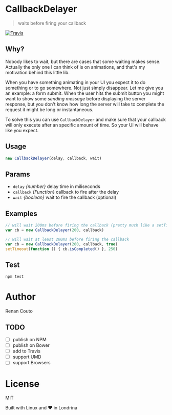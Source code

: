 # CallbackDelayer
> waits before firing your callback

[![Travis](https://img.shields.io/travis/renancouto/callback-delayer.svg?style=flat-square)](https://travis-ci.org/renancouto/callback-delayer)

## Why?
Nobody likes to wait, but there are cases that some waiting makes sense. Actually the only one I can think of is on animations, and that's my motivation behind this little lib.

When you have something animating in your UI you expect it to do something or to go somewhere. Not just simply disappear. Let me give you an example: a form submit. When the user hits the submit button you might want to show some *sending message* before displaying the server response, but you don't know how long the server will take to complete the request it might be long or instantaneous.

To solve this you can use `CallbackDelayer` and make sure that your callback will only execute after an specific amount of time. So your UI will behave like you expect.

## Usage
```js
new CallbackDelayer(delay, callback, wait)
```

## Params
* `delay` *{number}* delay time in miliseconds
* `callback` *{Function}* callback to fire after the delay
* `wait` *{boolean}* wait to fire the callback (optional)

## Examples

```js
// will wait 200ms before firing the callback (pretty much like a setTimeout)
var cb = new CallbackDelayer(200, callback)

// will wait at least 200ms before firing the callback
var cb = new CallbackDelayer(200, callback, true)
setTimeout(function () { cb.isCompleted() }, 250)
```

## Test
`npm test`

# Author
Renan Couto

## TODO
- [ ] publish on NPM
- [ ] publish on Bower
- [ ] add to Travis
- [ ] support UMD
- [ ] support Browsers

# License
MIT

Built with Linux and ♥ in Londrina
